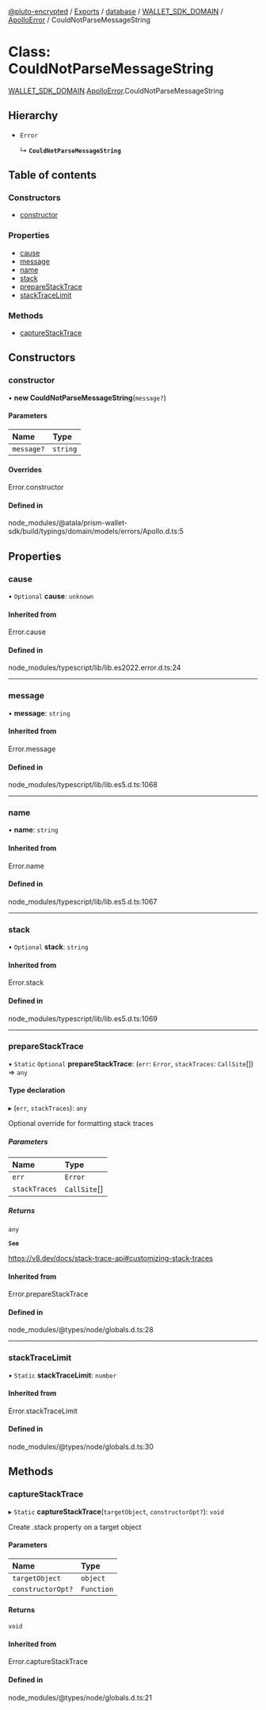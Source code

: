 [@pluto-encrypted](../README.md) / [Exports](../modules.md) / [database](../modules/database-1.md) / [WALLET\_SDK\_DOMAIN](../modules/database-1.WALLET_SDK_DOMAIN.md) / [ApolloError](../modules/database-1.WALLET_SDK_DOMAIN.ApolloError.md) / CouldNotParseMessageString

# Class: CouldNotParseMessageString

[WALLET\_SDK\_DOMAIN](../modules/database-1.WALLET_SDK_DOMAIN.md).[ApolloError](../modules/database-1.WALLET_SDK_DOMAIN.ApolloError.md).CouldNotParseMessageString

## Hierarchy

- `Error`

  ↳ **`CouldNotParseMessageString`**

## Table of contents

### Constructors

- [constructor](database-1.WALLET_SDK_DOMAIN.ApolloError.CouldNotParseMessageString.md#constructor)

### Properties

- [cause](database-1.WALLET_SDK_DOMAIN.ApolloError.CouldNotParseMessageString.md#cause)
- [message](database-1.WALLET_SDK_DOMAIN.ApolloError.CouldNotParseMessageString.md#message)
- [name](database-1.WALLET_SDK_DOMAIN.ApolloError.CouldNotParseMessageString.md#name)
- [stack](database-1.WALLET_SDK_DOMAIN.ApolloError.CouldNotParseMessageString.md#stack)
- [prepareStackTrace](database-1.WALLET_SDK_DOMAIN.ApolloError.CouldNotParseMessageString.md#preparestacktrace)
- [stackTraceLimit](database-1.WALLET_SDK_DOMAIN.ApolloError.CouldNotParseMessageString.md#stacktracelimit)

### Methods

- [captureStackTrace](database-1.WALLET_SDK_DOMAIN.ApolloError.CouldNotParseMessageString.md#capturestacktrace)

## Constructors

### constructor

• **new CouldNotParseMessageString**(`message?`)

#### Parameters

| Name | Type |
| :------ | :------ |
| `message?` | `string` |

#### Overrides

Error.constructor

#### Defined in

node_modules/@atala/prism-wallet-sdk/build/typings/domain/models/errors/Apollo.d.ts:5

## Properties

### cause

• `Optional` **cause**: `unknown`

#### Inherited from

Error.cause

#### Defined in

node_modules/typescript/lib/lib.es2022.error.d.ts:24

___

### message

• **message**: `string`

#### Inherited from

Error.message

#### Defined in

node_modules/typescript/lib/lib.es5.d.ts:1068

___

### name

• **name**: `string`

#### Inherited from

Error.name

#### Defined in

node_modules/typescript/lib/lib.es5.d.ts:1067

___

### stack

• `Optional` **stack**: `string`

#### Inherited from

Error.stack

#### Defined in

node_modules/typescript/lib/lib.es5.d.ts:1069

___

### prepareStackTrace

▪ `Static` `Optional` **prepareStackTrace**: (`err`: `Error`, `stackTraces`: `CallSite`[]) => `any`

#### Type declaration

▸ (`err`, `stackTraces`): `any`

Optional override for formatting stack traces

##### Parameters

| Name | Type |
| :------ | :------ |
| `err` | `Error` |
| `stackTraces` | `CallSite`[] |

##### Returns

`any`

**`See`**

https://v8.dev/docs/stack-trace-api#customizing-stack-traces

#### Inherited from

Error.prepareStackTrace

#### Defined in

node_modules/@types/node/globals.d.ts:28

___

### stackTraceLimit

▪ `Static` **stackTraceLimit**: `number`

#### Inherited from

Error.stackTraceLimit

#### Defined in

node_modules/@types/node/globals.d.ts:30

## Methods

### captureStackTrace

▸ `Static` **captureStackTrace**(`targetObject`, `constructorOpt?`): `void`

Create .stack property on a target object

#### Parameters

| Name | Type |
| :------ | :------ |
| `targetObject` | `object` |
| `constructorOpt?` | `Function` |

#### Returns

`void`

#### Inherited from

Error.captureStackTrace

#### Defined in

node_modules/@types/node/globals.d.ts:21
